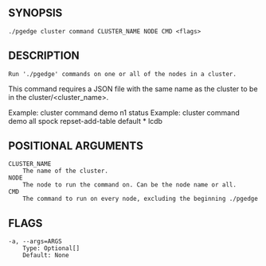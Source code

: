 ## SYNOPSIS
    ./pgedge cluster command CLUSTER_NAME NODE CMD <flags>
 
## DESCRIPTION
    Run './pgedge' commands on one or all of the nodes in a cluster. 
This command requires a JSON file with the same name as the cluster to be in the cluster/<cluster_name>. 

Example: cluster command demo n1 status
Example: cluster command demo all spock repset-add-table default * lcdb
 
## POSITIONAL ARGUMENTS
    CLUSTER_NAME
        The name of the cluster.
    NODE
        The node to run the command on. Can be the node name or all.
    CMD
        The command to run on every node, excluding the beginning ./pgedge
 
## FLAGS
    -a, --args=ARGS
        Type: Optional[]
        Default: None
